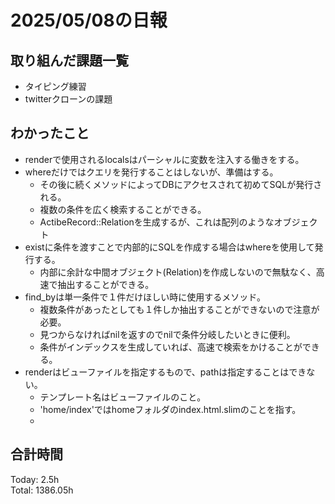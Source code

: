 # 2025/05/08の日報
## 取り組んだ課題一覧
* タイピング練習
* twitterクローンの課題
## わかったこと 
* renderで使用されるlocalsはパーシャルに変数を注入する働きをする。
* whereだけではクエリを発行することはしないが、準備はする。
  * その後に続くメソッドによってDBにアクセスされて初めてSQLが発行される。
  * 複数の条件を広く検索することができる。
  * ActibeRecord::Relationを生成するが、これは配列のようなオブジェクト
* existに条件を渡すことで内部的にSQLを作成する場合はwhereを使用して発行する。
  * 内部に余計な中間オブジェクト(Relation)を作成しないので無駄なく、高速で抽出することができる。
* find_byは単一条件で１件だけほしい時に使用するメソッド。
  * 複数条件があったとしても１件しか抽出することができないので注意が必要。
  * 見つからなければnilを返すのでnilで条件分岐したいときに便利。
  * 条件がインデックスを生成していれば、高速で検索をかけることができる。
* renderはビューファイルを指定するもので、pathは指定することはできない。
  * テンプレート名はビューファイルのこと。
  * 'home/index'ではhomeフォルダのindex.html.slimのことを指す。
  *   
                  
##  合計時間 
Today: 2.5h<br>
Total: 1386.05h

